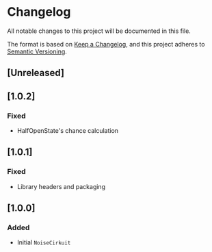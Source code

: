# Changelog
All notable changes to this project will be documented in this file.

The format is based on [Keep a Changelog](https://keepachangelog.com/en/1.0.0/),
and this project adheres to [Semantic Versioning](https://semver.org/spec/v2.0.0.html).

## [Unreleased]

## [1.0.2]
### Fixed
- HalfOpenState's chance calculation

## [1.0.1]
### Fixed
- Library headers and packaging

## [1.0.0]
### Added
- Initial `NoiseCirkuit`

